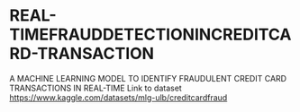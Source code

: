 # REAL-TIMEFRAUDDETECTIONINCREDITCARD-TRANSACTION
A MACHINE LEARNING MODEL TO IDENTIFY  FRAUDULENT CREDIT CARD TRANSACTIONS IN REAL-TIME
Link to dataset https://www.kaggle.com/datasets/mlg-ulb/creditcardfraud
